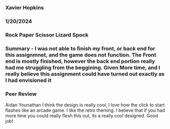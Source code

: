 ### Xavier Hopkins

### 1/20/2024

### Rock Paper Scissor Lizard Spock

### Summary  -  I was not able to finish my front, or back end for this assignmnet, and the game does not function. The Front end is mostly finished, however the back end portion really had me struggling from the beggining. Given More time, and I really believe this assignment could have turned out exactly as I had envisioned it

### Peer Review
Aidan Younathan
I think the design is really cool, I love how the click to start flashes like an arcade game. I like the retro theming. I believe that if you had more time you could really flesh this out, its a really cool designed. Good job!